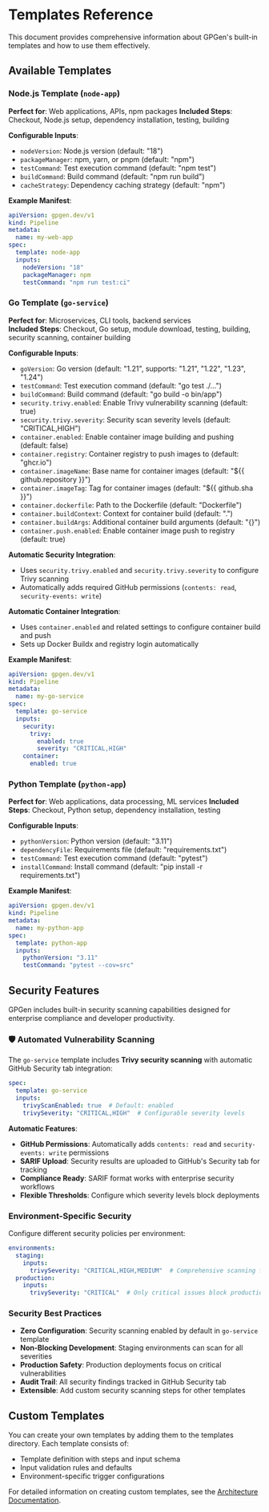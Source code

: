 # Templates Reference

This document provides comprehensive information about GPGen's built-in templates and how to use them effectively.

## Available Templates

### Node.js Template (`node-app`)
**Perfect for**: Web applications, APIs, npm packages
**Included Steps**: Checkout, Node.js setup, dependency installation, testing, building

**Configurable Inputs**:
- `nodeVersion`: Node.js version (default: "18")
- `packageManager`: npm, yarn, or pnpm (default: "npm")
- `testCommand`: Test execution command (default: "npm test")
- `buildCommand`: Build command (default: "npm run build")
- `cacheStrategy`: Dependency caching strategy (default: "npm")

**Example Manifest**:
```yaml
apiVersion: gpgen.dev/v1
kind: Pipeline
metadata:
  name: my-web-app
spec:
  template: node-app
  inputs:
    nodeVersion: "18"
    packageManager: npm
    testCommand: "npm run test:ci"
```

### Go Template (`go-service`)
**Perfect for**: Microservices, CLI tools, backend services  
**Included Steps**: Checkout, Go setup, module download, testing, building, security scanning, container building

**Configurable Inputs**:
- `goVersion`: Go version (default: "1.21", supports: "1.21", "1.22", "1.23", "1.24")
- `testCommand`: Test execution command (default: "go test ./...")
- `buildCommand`: Build command (default: "go build -o bin/app")
- `security.trivy.enabled`: Enable Trivy vulnerability scanning (default: true)
- `security.trivy.severity`: Security scan severity levels (default: "CRITICAL,HIGH")
- `container.enabled`: Enable container image building and pushing (default: false)
- `container.registry`: Container registry to push images to (default: "ghcr.io")
- `container.imageName`: Base name for container images (default: "${{ github.repository }}")
- `container.imageTag`: Tag for container images (default: "${{ github.sha }}")
- `container.dockerfile`: Path to the Dockerfile (default: "Dockerfile")
- `container.buildContext`: Context for container build (default: ".")
- `container.buildArgs`: Additional container build arguments (default: "{}")
- `container.push.enabled`: Enable container image push to registry (default: true)

**Automatic Security Integration**:
- Uses `security.trivy.enabled` and `security.trivy.severity` to configure Trivy scanning
- Automatically adds required GitHub permissions (`contents: read`, `security-events: write`)

**Automatic Container Integration**:
- Uses `container.enabled` and related settings to configure container build and push
- Sets up Docker Buildx and registry login automatically

**Example Manifest**:
```yaml
apiVersion: gpgen.dev/v1
kind: Pipeline
metadata:
  name: my-go-service
spec:
  template: go-service
  inputs:
    security:
      trivy:
        enabled: true
        severity: "CRITICAL,HIGH"
    container:
      enabled: true
```

### Python Template (`python-app`)
**Perfect for**: Web applications, data processing, ML services
**Included Steps**: Checkout, Python setup, dependency installation, testing

**Configurable Inputs**:
- `pythonVersion`: Python version (default: "3.11")
- `dependencyFile`: Requirements file (default: "requirements.txt")
- `testCommand`: Test execution command (default: "pytest")
- `installCommand`: Install command (default: "pip install -r requirements.txt")

**Example Manifest**:
```yaml
apiVersion: gpgen.dev/v1
kind: Pipeline
metadata:
  name: my-python-app
spec:
  template: python-app
  inputs:
    pythonVersion: "3.11"
    testCommand: "pytest --cov=src"
```

## Security Features

GPGen includes built-in security scanning capabilities designed for enterprise compliance and developer productivity.

### 🛡️ **Automated Vulnerability Scanning**

The `go-service` template includes **Trivy security scanning** with automatic GitHub Security tab integration:

```yaml
spec:
  template: go-service
  inputs:
    trivyScanEnabled: true  # Default: enabled
    trivySeverity: "CRITICAL,HIGH"  # Configurable severity levels
```

**Automatic Features**:
- **GitHub Permissions**: Automatically adds `contents: read` and `security-events: write` permissions
- **SARIF Upload**: Security results are uploaded to GitHub's Security tab for tracking
- **Compliance Ready**: SARIF format works with enterprise security workflows
- **Flexible Thresholds**: Configure which severity levels block deployments

### **Environment-Specific Security**

Configure different security policies per environment:

```yaml
environments:
  staging:
    inputs:
      trivySeverity: "CRITICAL,HIGH,MEDIUM"  # Comprehensive scanning for staging
  production:
    inputs:
      trivySeverity: "CRITICAL"  # Only critical issues block production
```

### **Security Best Practices**

- **Zero Configuration**: Security scanning enabled by default in `go-service` template
- **Non-Blocking Development**: Staging environments can scan for all severities
- **Production Safety**: Production deployments focus on critical vulnerabilities
- **Audit Trail**: All security findings tracked in GitHub Security tab
- **Extensible**: Add custom security scanning steps for other templates

## Custom Templates

You can create your own templates by adding them to the templates directory. Each template consists of:
- Template definition with steps and input schema
- Input validation rules and defaults
- Environment-specific trigger configurations

For detailed information on creating custom templates, see the [Architecture Documentation](ARCHITECTURE.md).
